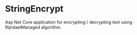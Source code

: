 # StringEncrypt
Asp Net Core application for encrypting / decrypting text using RijndaelManaged algorithm.
